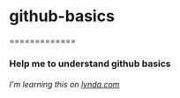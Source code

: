 # github-basics
=============

### Help me to understand github basics

###### I'm learning this on [lynda.com](http://www.lynda.com)
